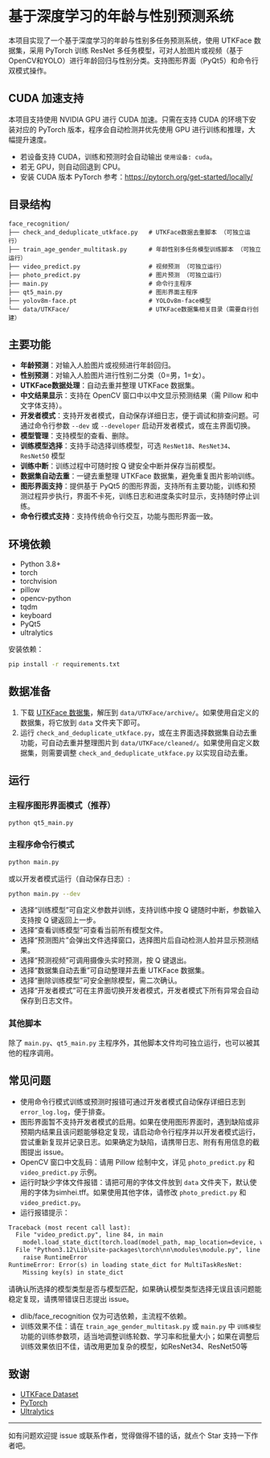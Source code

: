 # 基于深度学习的年龄与性别预测系统

本项目实现了一个基于深度学习的年龄与性别多任务预测系统，使用 UTKFace 数据集，采用 PyTorch 训练 ResNet 多任务模型，可对人脸图片或视频（基于OpenCV和YOLO）进行年龄回归与性别分类。支持图形界面（PyQt5）和命令行双模式操作。

## CUDA 加速支持

本项目支持使用 NVIDIA GPU 进行 CUDA 加速。只需在支持 CUDA 的环境下安装对应的 PyTorch 版本，程序会自动检测并优先使用 GPU 进行训练和推理，大幅提升速度。

- 若设备支持 CUDA，训练和预测时会自动输出 `使用设备: cuda`。
- 若无 GPU，则自动回退到 CPU。
- 安装 CUDA 版本 PyTorch 参考：https://pytorch.org/get-started/locally/

## 目录结构

```
face_recognition/
├── check_and_deduplicate_utkface.py   # UTKFace数据去重脚本 （可独立运行）
├── train_age_gender_multitask.py      # 年龄性别多任务模型训练脚本 （可独立运行）
├── video_predict.py                   # 视频预测 （可独立运行）
├── photo_predict.py                   # 图片预测 （可独立运行）
├── main.py                            # 命令行主程序 
├── qt5_main.py                        # 图形界面主程序
├── yolov8m-face.pt                    # YOLOv8m-face模型
└── data/UTKFace/                      # UTKFace数据集相关目录（需要自行创建）
```

## 主要功能

- **年龄预测**：对输入人脸图片或视频进行年龄回归。
- **性别预测**：对输入人脸图片进行性别二分类（0=男，1=女）。
- **UTKFace数据处理**：自动去重并整理 UTKFace 数据集。
- **中文结果显示**：支持在 OpenCV 窗口中以中文显示预测结果（需 Pillow 和中文字体支持）。
- **开发者模式**：支持开发者模式，自动保存详细日志，便于调试和排查问题。可通过命令行参数 `--dev` 或 `--developer` 启动开发者模式，或在主界面切换。
- **模型管理**：支持模型的查看、删除。
- **训练模型选择**：支持手动选择训练模型，可选 `ResNet18`、`ResNet34`、`ResNet50` 模型
- **训练中断**：训练过程中可随时按 Q 键安全中断并保存当前模型。
- **数据集自动去重**：一键去重整理 UTKFace 数据集，避免重复图片影响训练。
- **图形界面支持**：提供基于 PyQt5 的图形界面，支持所有主要功能，训练和预测过程异步执行，界面不卡死，训练日志和进度条实时显示，支持随时停止训练。
- **命令行模式支持**：支持传统命令行交互，功能与图形界面一致。

## 环境依赖

- Python 3.8+
- torch
- torchvision
- pillow
- opencv-python
- tqdm
- keyboard
- PyQt5
- ultralytics

安装依赖：
```bash
pip install -r requirements.txt
```

## 数据准备
1. 下载 [UTKFace 数据集](https://susanqq.github.io/UTKFace/)，解压到 `data/UTKFace/archive/`。如果使用自定义的数据集，将它放到 `data` 文件夹下即可。
2. 运行 `check_and_deduplicate_utkface.py`，或在主界面选择数据集自动去重功能，可自动去重并整理图片到 `data/UTKFace/cleaned/`。如果使用自定义数据集，则需要调整 `check_and_deduplicate_utkface.py` 以实现自动去重。

## 运行

### 主程序图形界面模式（推荐）

```bash
python qt5_main.py
```

### 主程序命令行模式

```bash
python main.py
```

或以开发者模式运行（自动保存日志）:
```bash
python main.py --dev
```

- 选择“训练模型”可自定义参数并训练，支持训练中按 Q 键随时中断，参数输入支持按 Q 键返回上一步。
- 选择“查看训练模型”可查看当前所有模型文件。
- 选择“预测图片”会弹出文件选择窗口，选择图片后自动检测人脸并显示预测结果。
- 选择“预测视频”可调用摄像头实时预测，按 Q 键退出。
- 选择“数据集自动去重”可自动整理并去重 UTKFace 数据集。
- 选择“删除训练模型”可安全删除模型，需二次确认。
- 选择“开发者模式”可在主界面切换开发者模式，开发者模式下所有异常会自动保存到日志文件。

### 其他脚本

除了 `main.py`、`qt5_main.py` 主程序外，其他脚本文件均可独立运行，也可以被其他的程序调用。

## 常见问题
- 使用命令行模式训练或预测时报错可通过开发者模式自动保存详细日志到 `error_log.log`，便于排查。
- 图形界面暂不支持开发者模式的启用。如果在使用图形界面时，遇到缺陷或非预期内结果且该问题能够稳定复现，请启动命令行程序并以开发者模式运行，尝试重新复现并记录日志。如果确定为缺陷，请携带日志、附有有用信息的截图提出 issue。
- OpenCV 窗口中文乱码：请用 Pillow 绘制中文，详见 `photo_predict.py` 和 `video_predict.py` 示例。
- 运行时缺少字体文件报错：请把可用的字体文件放到 `data` 文件夹下，默认使用的字体为simhei.tff。如果使用其他字体，请修改 `photo_predict.py` 和 `video_predict.py`。
- 运行报错提示：
```txt
Traceback (most recent call last):
  File "video_predict.py", line 84, in main
    model.load_state_dict(torch.load(model_path, map_location=device, weights_only=True))
  File "Python3.12\Lib\site-packages\torch\nn\modules\module.py", line 2584, in load_state_dict
    raise RuntimeError
RuntimeError: Error(s) in loading state_dict for MultiTaskResNet:
	Missing key(s) in state_dict
```
请确认所选择的模型类型是否与模型匹配，如果确认模型类型选择无误且该问题能稳定复现，请携带错误日志提出 issue。
- dlib/face_recognition 仅为可选依赖，主流程不依赖。
- 训练效果不佳：请在 `train_age_gender_multitask.py` 或 `main.py` 中 `训练模型`功能的训练参数项，适当地调整训练轮数、学习率和批量大小；如果在调整后训练效果依旧不佳，请改用更加复杂的模型，如ResNet34、ResNet50等

## 致谢
- [UTKFace Dataset](https://susanqq.github.io/UTKFace/)
- [PyTorch](https://pytorch.org/)
- [Ultralytics](https://github.com/ultralytics/ultralytics)

---
如有问题欢迎提 issue 或联系作者，觉得做得不错的话，就点个 Star 支持一下作者吧。
